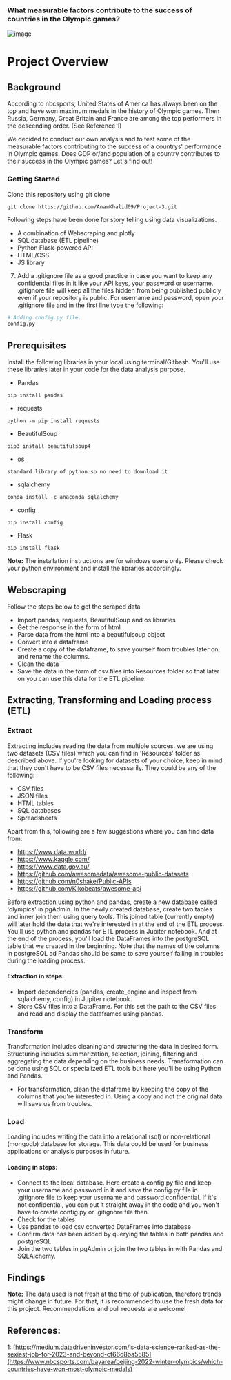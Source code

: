 ### What measurable factors contribute to the success of countries in the Olympic games?

![image](https://statathlon.com/wp-content/uploads/2018/01/rio-de-janeiro-2016-summer-olympics-e1467812135773.png)


# Project Overview

## Background

According to nbcsports, United States of America has always been on the top and have won maximum medals in the history of Olympic games. Then Russia, Germany, Great Britain and France are among the top performers in the descending order. (See Reference 1)

We decided to conduct our own analysis and to test some of the measurable factors contributing to the success of a countrys' performance in Olympic games. Does GDP or/and population of a country contributes to their success in the Olympic games? Let's find out!

### Getting Started

Clone this repository using git clone 

```
git clone https://github.com/AnamKhalid09/Project-3.git

```

Following steps have been done for story telling using data visualizations.
- A combination of Webscraping and plotly
- SQL database (ETL pipeline)
- Python Flask-powered API
- HTML/CSS
- JS library

7. Add a .gitignore file as a good practice in case you want to keep any confidential files in it like your API keys, your password or username. .gitignore file will keep all the files hidden from being published publicly even if your repository is public. For username and password, open your .gitignore file and in the first line type the following:

```python
# Adding config.py file.
config.py
```

## Prerequisites

Install the following libraries in your local using terminal/Gitbash. You'll use these libraries later in your code for the data analysis purpose.

- Pandas 
```
pip install pandas
```
- requests 
```
python -m pip install requests
```
- BeautifulSoup 
```
pip3 install beautifulsoup4
```
- os 
```
standard library of python so no need to download it
```
- sqlalchemy 
```
conda install -c anaconda sqlalchemy
```
- config 
```
pip install config
```
- Flask 
```
pip install flask
```

**Note:** The installation instructions are for windows users only. Please check your python environment and install the libraries accordingly.

## Webscraping

Follow the steps below to get the scraped data

- Import pandas, requests, BeautifulSoup and os libraries
- Get the response in the form of html
- Parse data from the html into a beautifulsoup object
- Convert into a dataframe
- Create a copy of the dataframe, to save yourself from troubles later on, and rename the columns.
- Clean the data
- Save the data in the form of csv files into Resources folder so that later on you can use this data for the ETL pipeline.

## Extracting, Transforming and Loading process (ETL)

### Extract

Extracting includes reading the data from multiple sources. we are using two datasets (CSV files) which you can find in 'Resources' folder as described above. If you're looking for datasets of your choice, keep in mind that they don't have to be CSV files necessarily. They could be any of the following:
- CSV files
- JSON files
- HTML tables
- SQL databases
- Spreadsheets

Apart from this, following are a few suggestions where you can find data from:
- https://www.data.world/
- https://www.kaggle.com/
- https://www.data.gov.au/
- https://github.com/awesomedata/awesome-public-datasets
- https://github.com/n0shake/Public-APIs
- https://github.com/Kikobeats/awesome-api

Before extraction using python and pandas, create a new database called 'olympics' in pgAdmin. In the newly created database, create two tables and inner join them using query tools. This joined table (currently empty) will later hold the data that we're interested in at the end of the ETL process. You'll use python and pandas for ETL process in Jupiter notebook. And at the end of the process, you'll load the DataFrames into the postgreSQL table that we created in the beginning. Note that the names of the columns in postgreSQL ad Pandas should be same to save yourself falling in troubles during the loading process.

#### Extraction in steps:

- Import dependencies (pandas, create_engine and inspect from sqlalchemy, config) in Jupiter notebook.
- Store CSV files into a DataFrame. For this set the path to the CSV files and read and display the dataframes using pandas.


### Transform

Transformation includes cleaning and structuring the data in desired form. Structuring includes summarization, selection, joining, filtering and aggregating the data depending on the business needs. Transformation can be done using SQL or specialized ETL tools but here you'll be using Python and Pandas.

- For transformation, clean the dataframe by keeping the copy of the columns that you're interested in. Using a copy and not the original data will save us from troubles.


### Load

Loading includes writing the data into a relational (sql) or non-relational (mongodb) database for storage. This data could be used for business applications or analysis purposes in future.

#### Loading in steps:

- Connect to the local database. Here create a config.py file and keep your username and password in it and save the config.py file in .gitignore file to keep your username and password confidential. If it's not confidential, you can put it straight away in the code and you won't have to create config.py or .gitignore file then.
- Check for the tables
- Use pandas to load csv converted DataFrames into database 
- Confirm data has been added by querying the tables in both pandas and postgreSQL
- Join the two tables in pgAdmin or join the two tables in with Pandas and SQLAlchemy.


## Findings



**Note:** The data used is not fresh at the time of publication, therefore trends might change in future. For that, it is recommended to use the fresh data for this project. Recommendations and pull requests are welcome!
 
## References:
1: [https://medium.datadriveninvestor.com/is-data-science-ranked-as-the-sexiest-job-for-2023-and-beyond-cf66d8ba5585](https://www.nbcsports.com/bayarea/beijing-2022-winter-olympics/which-countries-have-won-most-olympic-medals)

